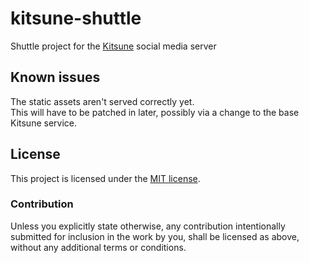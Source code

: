 # kitsune-shuttle

Shuttle project for the [Kitsune](https://github.com/kitsune-soc/kitsune) social media server

## Known issues

The static assets aren't served correctly yet.  
This will have to be patched in later, possibly via a change to the base Kitsune service.

## License

This project is licensed under the [MIT license](http://opensource.org/licenses/MIT).

### Contribution

Unless you explicitly state otherwise, any contribution intentionally submitted for inclusion in the work by you, 
shall be licensed as above, without any additional terms or conditions.

